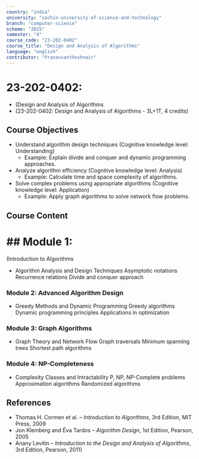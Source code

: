 ```yaml
---
country: "india"
university: "cochin-university-of-science-and-technology"
branch: "computer-science"
scheme: "2025"
semester: "4"
course_code: "23-202-0402"
course_title: "Design and Analysis of Algorithms"
language: "english"
contributor: "Pranavsanthoshnair"
---
```


# 23-202-0402: 
  - (Design and Analysis of Algorithms
  - (23-202-0402: Design and Analysis of Algorithms - 3L+1T, 4 credits)
## Course Objectives

* Understand algorithm design techniques (Cognitive knowledge level: Understanding)
    - Example: Explain divide and conquer and dynamic programming approaches.
* Analyze algorithm efficiency (Cognitive knowledge level: Analysis)
    - Example: Calculate time and space complexity of algorithms.
* Solve complex problems using appropriate algorithms (Cognitive knowledge level: Application)
    - Example: Apply graph algorithms to solve network flow problems.

## Course Content
# ## Module 1:
  (Introduction to Algorithms

* Algorithm Analysis and Design Techniques
  Asymptotic notations
  Recurrence relations
  Divide and conquer approach

### Module 2: Advanced Algorithm Design
* Greedy Methods and Dynamic Programming
  Greedy algorithms
  Dynamic programming principles
  Applications in optimization

### Module 3: Graph Algorithms
* Graph Theory and Network Flow
  Graph traversals
  Minimum spanning trees
  Shortest path algorithms

### Module 4: NP-Completeness
* Complexity Classes and Intractability
  P, NP, NP-Complete problems
  Approximation algorithms
  Randomized algorithms

## References

* Thomas H. Cormen et al. – *Introduction to Algorithms*, 3rd Edition, MIT Press, 2009
* Jon Kleinberg and Éva Tardos – *Algorithm Design*, 1st Edition, Pearson, 2005
* Anany Levitin – *Introduction to the Design and Analysis of Algorithms*, 3rd Edition, Pearson, 2011)
